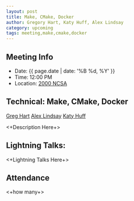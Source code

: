```yaml
---
layout: post
title: Make, CMake, Docker
author: Gregory Hart, Katy Huff, Alex Lindsay
category: upcoming
tags: meeting,make,cmake,docker
---
```


## Meeting Info
* Date: {{ page.date | date: '%B %d, %Y' }}
* Time: 12:00 PM
* Location: [2000 NCSA][ncsa_map]

## Technical: Make, CMake, Docker
[Greg Hart][greg]
[Alex Lindsay][alex]
[Katy Huff][katy]

<+Description Here+>

## Lightning Talks:

<+Lightning Talks Here+>

## Attendance

<+how many+>


[ncsa_map]: http://illinois.edu/map/view?skinId=0&ACTION=MAP&buildingId=564
[greg]: {{site.url}}/_people/Gregory_Hart.html
[alex]: {{site.url}}/_people/Alex_Lindsay.html
[katy]: http://kdhuff.web.engr.illinois.edu

